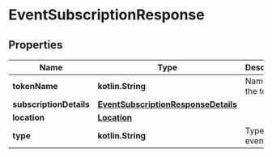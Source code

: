 
# EventSubscriptionResponse

## Properties
Name | Type | Description | Notes
------------ | ------------- | ------------- | -------------
**tokenName** | **kotlin.String** | Name of the token |  [optional]
**subscriptionDetails** | [**EventSubscriptionResponseDetails**](EventSubscriptionResponseDetails.md) |  |  [optional]
**location** | [**Location**](Location.md) |  |  [optional]
**type** | **kotlin.String** | Type of event |  [optional]



